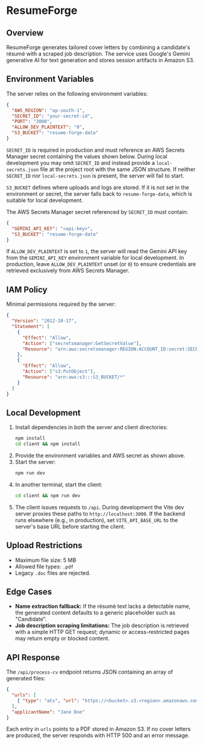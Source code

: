 # ResumeForge

## Overview
ResumeForge generates tailored cover letters by combining a candidate's résumé with a scraped job description. The service uses Google's Gemini generative AI for text generation and stores session artifacts in Amazon S3.

## Environment Variables
The server relies on the following environment variables:

```json
{
  "AWS_REGION": "ap-south-1",
  "SECRET_ID": "your-secret-id",
  "PORT": "3000",
  "ALLOW_DEV_PLAINTEXT": "0",
  "S3_BUCKET": "resume-forge-data"
}
```

`SECRET_ID` is required in production and must reference an AWS Secrets Manager secret containing the values shown below. During
local development you may omit `SECRET_ID` and instead provide a `local-secrets.json` file at the project root with the same
JSON structure. If neither `SECRET_ID` nor `local-secrets.json` is present, the server will fail to start.

`S3_BUCKET` defines where uploads and logs are stored. If it is not set in the environment or secret, the server falls back to
`resume-forge-data`, which is suitable for local development.

The AWS Secrets Manager secret referenced by `SECRET_ID` must contain:

```json
{
  "GEMINI_API_KEY": "<api-key>",
  "S3_BUCKET": "resume-forge-data"
}
```

If `ALLOW_DEV_PLAINTEXT` is set to `1`, the server will read the Gemini API key from the `GEMINI_API_KEY` environment variable for local development. In production, leave `ALLOW_DEV_PLAINTEXT` unset (or `0`) to ensure credentials are retrieved exclusively from AWS Secrets Manager.

## IAM Policy
Minimal permissions required by the server:

```json
{
  "Version": "2012-10-17",
  "Statement": [
    {
      "Effect": "Allow",
      "Action": ["secretsmanager:GetSecretValue"],
      "Resource": "arn:aws:secretsmanager:REGION:ACCOUNT_ID:secret:SECRET_ID"
    },
    {
      "Effect": "Allow",
      "Action": ["s3:PutObject"],
      "Resource": "arn:aws:s3:::S3_BUCKET/*"
    }
  ]
}
```

## Local Development
1. Install dependencies in both the server and client directories:
   ```bash
   npm install
   cd client && npm install
   ```
2. Provide the environment variables and AWS secret as shown above.
3. Start the server:
   ```bash
   npm run dev
   ```
4. In another terminal, start the client:
   ```bash
   cd client && npm run dev
   ```
5. The client issues requests to `/api`. During development the Vite dev server proxies these paths to `http://localhost:3000`.
   If the backend runs elsewhere (e.g., in production), set `VITE_API_BASE_URL` to the server's base URL before starting the client.

## Upload Restrictions
- Maximum file size: 5&nbsp;MB
- Allowed file types: `.pdf`
- Legacy `.doc` files are rejected.

## Edge Cases
- **Name extraction fallback:** If the résumé text lacks a detectable name, the generated content defaults to a generic placeholder such as "Candidate".
- **Job description scraping limitations:** The job description is retrieved with a simple HTTP GET request; dynamic or access-restricted pages may return empty or blocked content.

## API Response
The `/api/process-cv` endpoint returns JSON containing an array of generated files:

```json
{
  "urls": [
    { "type": "ats", "url": "https://<bucket>.s3.<region>.amazonaws.com/sessions/<id>/generated/ats.pdf" }
  ],
  "applicantName": "Jane Doe"
}
```

Each entry in `urls` points to a PDF stored in Amazon S3. If no cover letters are produced, the server responds with HTTP 500 and an error message.
